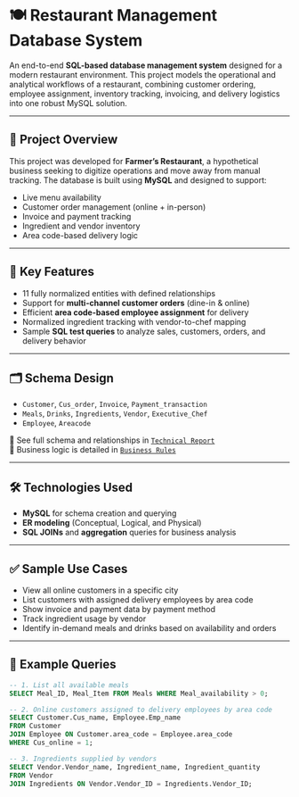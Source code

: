 # 🍽️ Restaurant Management Database System

An end-to-end **SQL-based database management system** designed for a modern restaurant environment. This project models the operational and analytical workflows of a restaurant, combining customer ordering, employee assignment, inventory tracking, invoicing, and delivery logistics into one robust MySQL solution.

---

## 📘 Project Overview

This project was developed for **Farmer’s Restaurant**, a hypothetical business seeking to digitize operations and move away from manual tracking. The database is built using **MySQL** and designed to support:

- Live menu availability
- Customer order management (online + in-person)
- Invoice and payment tracking
- Ingredient and vendor inventory
- Area code-based delivery logic

---

## 🧠 Key Features

- 11 fully normalized entities with defined relationships
- Support for **multi-channel customer orders** (dine-in & online)
- Efficient **area code-based employee assignment** for delivery
- Normalized ingredient tracking with vendor-to-chef mapping
- Sample **SQL test queries** to analyze sales, customers, orders, and delivery behavior

---

## 🗂️ Schema Design

- `Customer`, `Cus_order`, `Invoice`, `Payment_transaction`
- `Meals`, `Drinks`, `Ingredients`, `Vendor`, `Executive_Chef`
- `Employee`, `Areacode`

📄 See full schema and relationships in [`Technical Report`](./Technical%20Report_%20Restaurant%20Management%20Database.pdf)  
🧾 Business logic is detailed in [`Business Rules`](./Business%20Rules%20.pdf)

---

## 🛠 Technologies Used

- **MySQL** for schema creation and querying
- **ER modeling** (Conceptual, Logical, and Physical)
- **SQL JOINs** and **aggregation** queries for business analysis

---

## ✅ Sample Use Cases

- View all online customers in a specific city
- List customers with assigned delivery employees by area code
- Show invoice and payment data by payment method
- Track ingredient usage by vendor
- Identify in-demand meals and drinks based on availability and orders

---

## 📄 Example Queries

```sql
-- 1. List all available meals
SELECT Meal_ID, Meal_Item FROM Meals WHERE Meal_availability > 0;

-- 2. Online customers assigned to delivery employees by area code
SELECT Customer.Cus_name, Employee.Emp_name
FROM Customer
JOIN Employee ON Customer.area_code = Employee.area_code
WHERE Cus_online = 1;

-- 3. Ingredients supplied by vendors
SELECT Vendor.Vendor_name, Ingredient_name, Ingredient_quantity
FROM Vendor
JOIN Ingredients ON Vendor.Vendor_ID = Ingredients.Vendor_ID;
```
